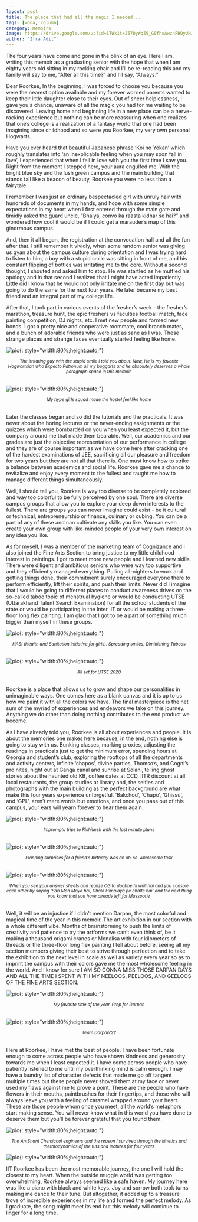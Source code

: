 ```yaml
---
layout: post
title: The place that had all the magic I needed...
tags: [wona, column]
category: memoirs
image: https://drive.google.com/uc?id=1TWk1txJ570yWqZ9_G0fhsAwznFHQyUHJ
author: "Ifra Adil"
---
```


The four years have come and gone in the blink of an eye. Here I am, writing this memoir as a graduating senior with the hope that when I am eighty years old sitting in my rocking chair and I’ll be re-reading this and my family will say to me, “After all this time?” and I’ll say, “Always.”

Dear Roorkee, In the beginning, I was forced to choose you because you were the nearest option available and my forever worried parents wanted to keep their little daughter close to their eyes. Out of sheer helplessness, I gave you a chance, unaware of all the magic you had for me waiting to be discovered. Leaving home and beginning life in a new place can be a nerve-racking experience but nothing can be more reassuring when one realizes that one’s college is a realization of a fantasy world that one had been imagining since childhood and so were you Roorkee, my very own personal Hogwarts.

Have you ever heard that beautiful Japanese phrase ‘Koi no Yokan’ which roughly translates into ‘an inexplicable feeling when you may soon fall in love’, I experienced that when I fell in love with you the first time I saw you. Right from the moment I stepped here, your aura engulfed me. With the bright blue sky and the lush green campus and the main building that stands tall like a beacon of beauty, Roorkee you were no less than a fairytale.

I remember I was just an ordinary bespectacled girl with unruly hair with hundreds of documents in my hands, and hope with some simple expectations in my heart when I first entered through the main gate and timidly asked the guard uncle, “Bhaiya, convo ka raasta kidhar se hai?” and wondered how cool it would be if I could get a marauder’s map of this ginormous campus.
 
And, then it all began, the registration at the convocation hall and all the fun after that. I still remember it vividly, when some random senior was giving us gyan about the campus culture during orientation and I was trying hard to listen to him, a boy with a stupid smile was sitting in front of me, and his constant flipping of bottles was irritating me to the core. Without a second thought, I shouted and asked him to stop. He was startled as he muffled his apology and in that second I realized that I might have acted impatiently. Little did I know that he would not only irritate me on the first day but was going to do the same for the next four years. He later became my best friend and an integral part of my college life.

After that, I took part in various events of the fresher’s week - the fresher’s marathon, treasure hunt, the epic freshers vs faculties football match, face painting competition, DJ nights, etc. I met new people and formed new bonds. I got a pretty nice and cooperative roommate, cool branch mates, and a bunch of adorable friends who were just as sane as I was. These strange places and strange faces eventually started feeling like home.


![pic](/images/posts/ifra-adil-01.jpeg){: style="width:80%;height:auto;"}<em><small><center>The irritating guy with the stupid smile I told you about. Now, He is my favorite Hogwartsian who Expecto Patronum all my boggarts and he absolutely deserves a whole paragraph space in this memoir.</center></small></em><br />

![pic](/images/posts/ifra-adil-02.jpeg){: style="width:80%;height:auto;"}<em><small><center>My hype girls squad made the hostel feel like home</center></small></em><br />

Later the classes began and so did the tutorials and the practicals. It was never about the boring lectures or the never-ending assignments or the quizzes which were bombarded on you when you least expected it, but the company around me that made them bearable. Well, our academics and our grades are just the objective representation of our performance in college and they are of course important as we have come here after cracking one of the hardest examinations of JEE, sacrificing all our pleasure and freedom for two years but they are not all that there is. One must know how to strike a balance between academics and social life. Roorkee gave me a chance to revitalize and enjoy every moment to the fullest and taught me how to manage different things simultaneously.

Well, I should tell you, Roorkee is way too diverse to be completely explored and way too colorful to be fully perceived by one soul. There are diverse campus groups that allow you to explore your deep down interests to the fullest. There are groups you can never imagine could exist - be it cultural or technical, entrepreneurship or finance, culinary or cubing. You can be a part of any of these and can cultivate any skills you like. You can even create your own group with like-minded people of your very own interest on any idea you like.

As for myself, I was a member of the marketing team of Cognizance and I also joined the Fine Arts Section to bring justice to my little childhood interest in paintings. I got to meet more new people and I learned new skills. There were diligent and ambitious seniors who were way too supportive and they efficiently managed everything. Pulling all-nighters to work and getting things done, their commitment surely encouraged everyone there to perform efficiently, lift their spirits, and push their limits. Never did I imagine that I would be going to different places to conduct awareness drives on the so-called taboo topic of menstrual hygiene or would be conducting UTSE (Uttarakhand Talent Search Examination) for all the school students of the state or would be participating in the Inter IIT or would be making a three-floor long flex painting. I am glad that I got to be a part of something much bigger than myself in these groups.

![pic](/images/posts/ifra-adil-03.jpeg){: style="width:80%;height:auto;"}<em><small><center>HASI (Health and Sanitation Initiative for girls). Spreading smiles, Diminishing Taboos</center></small></em><br />

![pic](/images/posts/ifra-adil-04.jpeg){: style="width:80%;height:auto;"}<em><small><center>All set for UTSE 2020</center></small></em><br />

Roorkee is a place that allows us to grow and shape our personalities in unimaginable ways. One comes here as a blank canvas and it is up to us how we paint it with all the colors we have. The final masterpiece is the net sum of the myriad of experiences and endeavors we take on this journey. Anything we do other than doing nothing contributes to the end product we become.

As I have already told you, Roorkee is all about experiences and people. It is about the memories one makes here because, in the end, nothing else is going to stay with us. Bunking classes, marking proxies, adjusting the readings in practicals just to get the minimum error, spending hours at Georgia and student’s club, exploring the rooftops of all the departments and activity centers, infinite ‘chapos’, divine parties, Thomso’s, and Cogni’s pro nites, night out at Ganga canal and sunrise at Solani, telling ghost stories about the haunted old KB, coffee dates at CCD, IITR discount at all local restaurants, the group studies at library and, the selfies and photographs with the main building as the perfect background are what make this four years experience unforgetful. ‘Bakchod’, ‘Chapo’, ‘Ghissu’, and ‘GPL’, aren’t mere words but emotions, and once you pass out of this campus, your ears will yearn forever to hear them again.

![pic](/images/posts/ifra-adil-05.jpeg){: style="width:80%;height:auto;"}<em><small><center>Impromptu trips to Rishikesh with the last minute plans</center></small></em><br />

![pic](/images/posts/ifra-adil-06.jpeg){: style="width:80%;height:auto;"}<em><small><center>Planning surprises for a friend’s birthday was an oh-so-wholesome task</center></small></em><br />

![pic](/images/posts/ifra-adil-07.jpeg){: style="width:80%;height:auto;"}<em><small><center>When you see your answer sheets and realize CG to doobne hi wali hai and you console each other by saying ‘Sab Moh Maya hai, Chalo Himalaya pe chalte hai’ and the next thing you know that you have already left for Mussoorie</center></small></em><br />

Well, it will be an injustice if I didn’t mention Darpan, the most colorful and magical time of the year in this memoir. The art exhibition in our section with a whole different vibe. Months of brainstorming to push the limits of creativity and patience to try the artforms we can’t even think of, be it making a thousand origami cranes or Monalisa with four kilometers of threads or the three-floor long flex painting I tell about before, seeing all my section members giving their best to strive through perfection and to take the exhibition to the next level in scale as well as variety every year so as to imprint the campus with their colors gave me the most wholesome feeling in the world. And I know for sure I AM SO GONNA MISS THOSE DARPAN DAYS AND ALL THE TIME I SPENT WITH MY NEELOOS, PEELOOS, AND GEELOOS OF THE FINE ARTS SECTION.

![pic](/images/posts/ifra-adil-08.jpeg){: style="width:80%;height:auto;"}<em><small><center>My favorite time of the year. Prep for Darpan</center></small></em><br />

![pic](/images/posts/ifra-adil-09.jpeg){: style="width:80%;height:auto;"}<em><small><center>Team Darpan’22</center></small></em><br />


Here at Roorkee, I have met the best of people. I have been fortunate enough to come across people who have shown kindness and generosity towards me when I least expected it. I have come across people who have patiently listened to me until my overthinking mind is calm enough. I may have a laundry list of character defects that made me go off tangent multiple times but these people never shoved them at my face or never used my flaws against me to prove a point. These are the people who have flowers in their mouths, paintbrushes for their fingertips, and those who will always leave you with a feeling of caramel wrapped around your heart. These are those people whom once you meet, all the world’s metaphors start making sense. You will never know what in this world you have done to deserve them but you’ll be forever grateful that you found them.

![pic](/images/posts/ifra-adil-10.jpg){: style="width:80%;height:auto;"}<em><small><center>The AntShant Chemicool engineers and the reason I survived through the kinetics and thermodynamics of the tuts and lectures for four years</center></small></em>

![pic](/images/posts/ifra-adil-11.jpg){: style="width:80%;height:auto;"}<br />

IIT Roorkee has been the most memorable journey, the one I will hold the closest to my heart. When the outside muggle world was getting too overwhelming, Roorkee always seemed like a safe haven. My journey here was like a piano with black and white keys. Joy and sorrow both took turns making me dance to their tune. But altogether, it added up to a treasure trove of incredible experiences in my life and formed the perfect melody. As I graduate, the song might meet its end but this melody will continue to linger for a long time.
